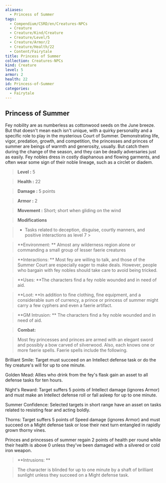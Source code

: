 ```yaml
---
aliases:
  - Princess of Summer
tags:
  - Compendium/CSRD/en/Creatures-NPCs
  - Creature
  - Creature/Kind/Creature
  - Creature/Level/5
  - Creature/Armor/2
  - Creature/Health/22
  - Content/Fairytale
title: Princess of Summer
collection: Creatures-NPCs
kind: Creature
level: 5
armor: 2
health: 22
id: Princess-of-Summer
categories:
  - Fairytale
---
```

## Princess of Summer    
Fey nobility are as numberless as cottonwood seeds on the June breeze. But that doesn't mean each isn't unique, with a quirky personality and a specific role to play in the mysterious Court of Summer. Demonstrating life, vigor, predation, growth, and competition, the princesses and princes of summer are beings of warmth and generosity, usually. But catch them during the change of the season, and they can be deadly adversaries just as easily. Fey nobles dress in costly diaphanous and flowing garments, and often wear some sign of their noble lineage, such as a circlet or diadem.    
  
    
> **Level :** 5    
> **Health :** 22    
> **Damage :** 5 points    
> **Armor :** 2    
> **Movement :** Short; short when gliding on the wind    
> **Modifications**    
>- Tasks related to deception, disguise, courtly manners, and positive interactions as level 7 >  
>    
> **Environment: ** Almost any wilderness region alone or commanding a small group of lesser faerie creatures    
> **Interactions: ** Most fey are willing to talk, and those of the Summer Court are especially eager to make deals. However, people who bargain with fey nobles should take care to avoid being tricked.    
> **Uses: **The characters find a fey noble wounded and in need of aid.    
> **Loot: **In addition to fine clothing, fine equipment, and a considerable sum of currency, a prince or princess of summer might carry a few cyphers and even a faerie artifact.    
> **GM Intrusion: ** The characters find a fey noble wounded and in need of aid.    
  
> **Combat:**   
> Most fey princesses and princes are armed with an elegant sword and possibly a bow carved of silverwood. Also, each knows one or more faerie spells. Faerie spells include the following.  
Brilliant Smile: Target must succeed on an Intellect defense task or do the fey creature's will for up to one minute.  
Golden Mead: Allies who drink from the fey's flask gain an asset to all defense tasks for ten hours.  
Night's Reward: Target suffers 5 points of Intellect damage (ignores Armor) and must make an Intellect defense roll or fall asleep for up to one minute.  
Summer Confidence: Selected targets in short range have an asset on tasks related to resisting fear and acting boldly.  
Thorns: Target suffers 5 points of Speed damage (ignores Armor) and must succeed on a Might defense task or lose their next turn entangled in rapidly grown thorny vines.  
Princes and princesses of summer regain 2 points of health per round while their health is above 0 unless they've been damaged with a silvered or cold iron weapon.    
    
  
> **Intrusions: **   
> The character is blinded for up to one minute by a shaft of brilliant sunlight unless they succeed on a Might defense task.    
